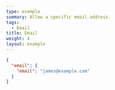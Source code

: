 ```yaml
---
type: example
summary: Allow a specific email address.
tags:
  - Email
title: Email
weight: 4
layout: example
---
```


```json
{
  "email": {
    "email": "james@example.com"
  }
}
```
